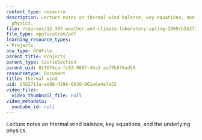 ```yaml
---
content_type: resource
description: Lecture notes on thermal wind balance, key equations, and the underlying
  physics.
file: /courses/12-307-weather-and-climate-laboratory-spring-2009/b5b2713aee9842960630961e0e4e7a52_thermal_wind.pdf
file_type: application/pdf
learning_resource_types:
- Projects
ocw_type: OCWFile
parent_title: Projects
parent_type: CourseSection
parent_uid: 02f674ca-fc93-9887-46a3-aa77b970ad59
resourcetype: Document
title: Thermal wind
uid: b5b2713a-ee98-4296-0630-961e0e4e7a52
video_files:
  video_thumbnail_file: null
video_metadata:
  youtube_id: null
---
```

Lecture notes on thermal wind balance, key equations, and the underlying physics.